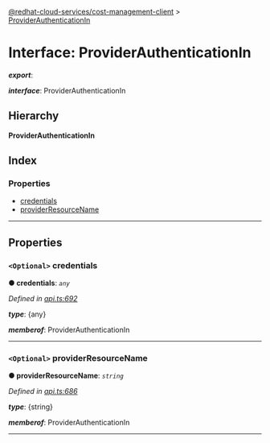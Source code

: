 [@redhat-cloud-services/cost-management-client](../README.md) > [ProviderAuthenticationIn](../interfaces/providerauthenticationin.md)

# Interface: ProviderAuthenticationIn

*__export__*: 

*__interface__*: ProviderAuthenticationIn

## Hierarchy

**ProviderAuthenticationIn**

## Index

### Properties

* [credentials](providerauthenticationin.md#credentials)
* [providerResourceName](providerauthenticationin.md#providerresourcename)

---

## Properties

<a id="credentials"></a>

### `<Optional>` credentials

**● credentials**: *`any`*

*Defined in [api.ts:692](https://github.com/RedHatInsights/javascript-clients/blob/master/packages/cost-management/api.ts#L692)*

*__type__*: {any}

*__memberof__*: ProviderAuthenticationIn

___
<a id="providerresourcename"></a>

### `<Optional>` providerResourceName

**● providerResourceName**: *`string`*

*Defined in [api.ts:686](https://github.com/RedHatInsights/javascript-clients/blob/master/packages/cost-management/api.ts#L686)*

*__type__*: {string}

*__memberof__*: ProviderAuthenticationIn

___

